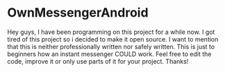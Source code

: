 # OwnMessengerAndroid
Hey guys, I have been programming on this project for a while now. I got tired of this project so i decided to make it open source. I want to mention that this is neither professionally written nor safely written. This is just to beginners how an instant messenger COULD work. Feel free to edit the code, improve it or only use parts of it for your project. Thanks!  
